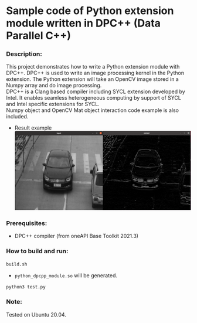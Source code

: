 # Sample code of Python extension module written in DPC++ (Data Parallel C++)  

### Description:  
This project demonstrates how to write a Python extension module with DPC++. DPC++ is used to write an image processing kernel in the Python extension. The Python extension will take an OpenCV image stored in a Numpy array and do image processing.  
DPC++ is a Clang based compiler including SYCL extension developed by Intel. It enables seamless heterogeneous computing by support of SYCL and Intel specific extensions for SYCL.  
Numpy object and OpenCV Mat object interaction code example is also included.  

* Result example
![image](./resources/result.png)

### Prerequisites:
- DPC++ compiler (from oneAPI Base Toolkit 2021.3)

### How to build and run:
```sh
build.sh
```
 * `python_dpcpp_module.so` will be generated.
```sh
python3 test.py
```

### Note:  
Tested on Ubuntu 20.04.
